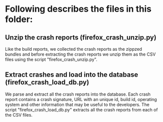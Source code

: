 # Following describes the files in this folder:

## Unzip the crash reports (firefox_crash_unzip.py)
Like the build reports, we collected the crash reports as the zippzed bundles and before extracting the crash reports we unzip them as the CSV files using the script "firefox_crash_unzip.py".

## Extract crashes and load into the database (firefox_crash_load_db.py) 
We parse and extract all the crash reports into the database. Each crash report contains a crash signature, URL with an unique id, build id, operating system and other information that may be useful to the developers.
The script "firefox_crash_load_db.py" extracts all the crash reports from each of the CSV files.
